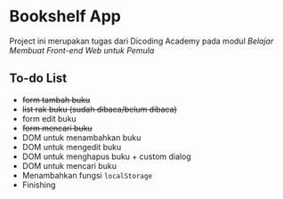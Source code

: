 # Bookshelf App
Project ini merupakan tugas dari Dicoding Academy pada modul _Belajar Membuat Front-end Web untuk Pemula_

## To-do List
+ ~~form tambah buku~~
+ ~~list rak buku (sudah dibaca/belum dibaca)~~
+ form edit buku
+ ~~form mencari buku~~
+ DOM untuk menambahkan buku
+ DOM untuk mengedit buku
+ DOM untuk menghapus buku + custom dialog
+ DOM untuk mencari buku
+ Menambahkan fungsi `localStorage`
+ Finishing
